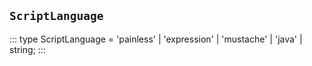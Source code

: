 ## `ScriptLanguage`
:::
type ScriptLanguage = 'painless' | 'expression' | 'mustache' | 'java' | string;
:::
